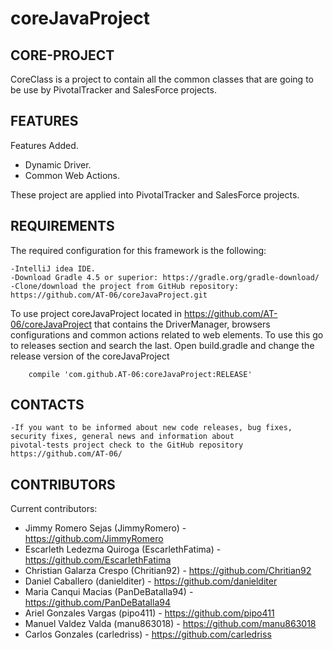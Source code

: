 # coreJavaProject

CORE-PROJECT
-----------
CoreClass is a project to contain all the common classes that are going to be use by PivotalTracker
and SalesForce projects.

FEATURES
--------

Features Added.

- Dynamic Driver.
- Common Web Actions.

These project are applied into PivotalTracker
and SalesForce projects.

REQUIREMENTS
-----------------------------------

The required configuration for this framework is the following:

    -IntelliJ idea IDE.
    -Download Gradle 4.5 or superior: https://gradle.org/gradle-download/
    -Clone/download the project from GitHub repository: https://github.com/AT-06/coreJavaProject.git


To use project coreJavaProject located in https://github.com/AT-06/coreJavaProject that contains the DriverManager,
browsers configurations and common actions related to web elements.
To use this go to releases section and search the last.
Open build.gradle and change the release version of the coreJavaProject

        compile 'com.github.AT-06:coreJavaProject:RELEASE'

CONTACTS
--------

    -If you want to be informed about new code releases, bug fixes, security fixes, general news and information about
    pivotal-tests project check to the GitHub repository https://github.com/AT-06/

CONTRIBUTORS
------------

Current contributors:

- Jimmy Romero Sejas (JimmyRomero) - https://github.com/JimmyRomero
- Escarleth Ledezma Quiroga (EscarlethFatima) - https://github.com/EscarlethFatima
- Christian Galarza Crespo (Chritian92) - https://github.com/Chritian92
- Daniel Caballero (danielditer) - https://github.com/danielditer
- Maria Canqui Macias (PanDeBatalla94) - https://github.com/PanDeBatalla94
- Ariel Gonzales Vargas (pipo411) - https://github.com/pipo411
- Manuel Valdez Valda (manu863018) - https://github.com/manu863018
- Carlos Gonzales (carledriss) - https://github.com/carledriss